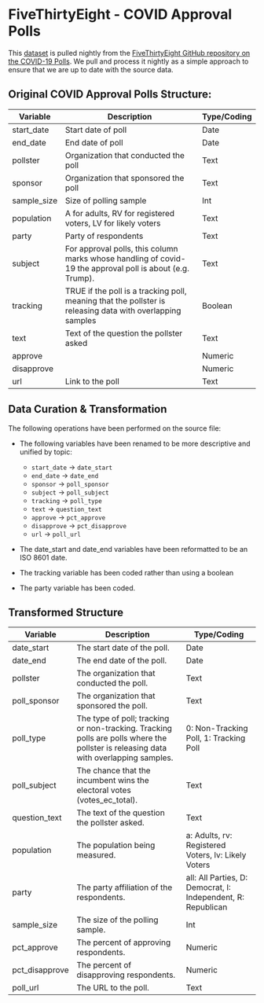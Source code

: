 # FiveThirtyEight - COVID Approval Polls

This [dataset](https://raw.githubusercontent.com/fivethirtyeight/covid-19-polls/master/covid_approval_polls.csv) is pulled nightly from the [FiveThirtyEight GitHub repository on the COVID-19 Polls](https://github.com/fivethirtyeight/covid-19-polls). We pull and process it nightly as a simple approach to ensure that we are up to date with the source data.

## Original COVID Approval Polls Structure:  

|Variable | Description | Type/Coding |
|---|----|--|
| start_date  | Start date of poll | Date |
| end_date    | End date of poll | Date |
| pollster    | Organization that conducted the poll | Text |
| sponsor     | Organization that sponsored the poll | Text |
| sample_size | Size of polling sample | Int |
| population  | A for adults, RV for registered voters, LV for likely voters | Text |
| party       | Party of respondents | Text |
| subject     | For approval polls, this column marks whose handling of covid-19 the approval poll is about (e.g. Trump). | Text |
| tracking    | TRUE if the poll is a tracking poll, meaning that the pollster is releasing data with overlapping samples | Boolean |
| text        | Text of the question the pollster asked | Text |
| approve     |  | Numeric |
| disapprove  |  | Numeric |
| url         | Link to the poll | Text |

## Data Curation & Transformation

The following operations have been performed on the source file:

- The following variables have been renamed to be more descriptive and unified by topic:

	- `start_date` -> `date_start`  
    - `end_date` -> `date_end`  
	- `sponsor` -> `poll_sponsor`   
	- `subject` -> `poll_subject`   
	- `tracking` -> `poll_type`   
	- `text` -> `question_text`   
	- `approve` -> `pct_approve`
	- `disapprove` -> `pct_disapprove`
	- `url` -> `poll_url`
    
- The date_start and date_end variables have been reformatted to be an ISO 8601 date. 
- The tracking variable has been coded rather than using a boolean
- The party variable has been coded.

## Transformed Structure 

|Variable | Description | Type/Coding |
|---|----|--|
| date_start     | The start date of the poll. | Date |
| date_end       | The end date of the poll. | Date |
| pollster       | The organization that conducted the poll. | Text |
| poll_sponsor   | The organization that sponsored the poll. | Text |
| poll_type      | The type of poll; tracking or non-tracking. Tracking polls are polls where the pollster is releasing data with overlapping samples. | 0: Non-Tracking Poll, 1: Tracking Poll |
| poll_subject   | The chance that the incumbent wins the electoral votes (votes_ec_total). | Text |
| question_text  | The text of the question the pollster asked. |Text |
| population     | The population being measured. | a: Adults, rv: Registered Voters, lv: Likely Voters |
| party          | The party affiliation of the respondents. | all: All Parties, D: Democrat, I: Independent, R: Republican |
| sample_size    | The size of the polling sample. | Int |
| pct_approve    | The percent of approving respondents. | Numeric |
| pct_disapprove | The percent of disapproving respondents. | Numeric |
| poll_url       | The URL to the poll. | Text |